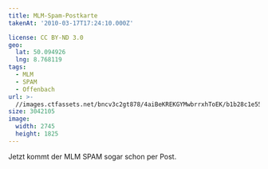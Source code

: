 ```yaml
---
title: MLM-Spam-Postkarte
takenAt: '2010-03-17T17:24:10.000Z'

license: CC BY-ND 3.0
geo:
  lat: 50.094926
  lng: 8.768119
tags:
  - MLM
  - SPAM
  - Offenbach
url: >-
  //images.ctfassets.net/bncv3c2gt878/4aiBeKREKGYMwbrrxhToEK/b1b28c1e55d453503e8d690894e4c1d1/mlm-spam-postkarte_4441236412_o
size: 3042105
image:
  width: 2745
  height: 1825
---
```


Jetzt kommt der MLM SPAM sogar schon per Post.
